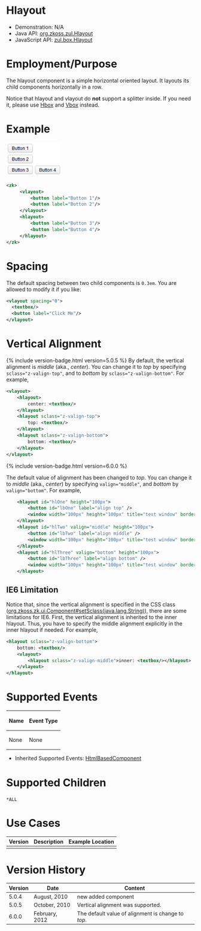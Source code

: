

# Hlayout

- Demonstration: N/A
- Java API: [org.zkoss.zul.Hlayout](https://www.zkoss.org/javadoc/latest/zk/org/zkoss/zul/Hlayout.html)
- JavaScript API: [zul.box.Hlayout](https://www.zkoss.org/javadoc/latest/jsdoc/classes/zul.box.Hlayout.html)


# Employment/Purpose

The hlayout component is a simple horizontal oriented layout. It layouts
its child components horizontally in a row.

Notice that hlayout and vlayout do **not** support a splitter inside. If
you need it, please use [ Hbox]({{site.baseurl}}/zk_component_ref/layouts/hbox) and [ Vbox]({{site.baseurl}}/zk_component_ref/layouts/vbox) instead.

# Example

![](/zk_component_ref/images/ZKComRef_Hlayout_Simple_Example.PNG)

```xml
<zk>
     <vlayout>
         <button label="Button 1"/>
         <button label="Button 2"/>
     </vlayout>
     <hlayout>
         <button label="Button 3"/>
         <button label="Button 4"/>
     </hlayout>
</zk>
```

# Spacing

The default spacing between two child components is `0.3em`. You are
allowed to modify it if you like:

```xml
<vlayout spacing="0">
  <textbox/>
  <button label="Click Me"/>
</vlayout>
```

# Vertical Alignment

{% include version-badge.html version=5.0.5 %} By default, the vertical alignment is
*middle* (aka., *center*). You can change it to *top* by specifying
`sclass="z-valign-top"`, and to *bottom* by `sclass="z-valign-bottom"`.
For example,

```xml
<vlayout>
    <hlayout>
        center: <textbox/>
    </hlayout>
    <hlayout sclass="z-valign-top">
        top: <textbox/>
    </hlayout>
    <hlayout sclass="z-valign-bottom">
        bottom: <textbox/>
    </hlayout>
</vlayout>
```

{% include version-badge.html version=6.0.0 %}

The default value of alignment has been changed to *top*. You can change
it to *middle* (aka., *center*) by specifying `valign="middle"`, and
*bottom* by `valign="bottom"`. For example,

```xml
    <hlayout id="hlOne" height="100px">
        <button id="lbOne" label="align top" />
        <window width="100px" height="100px" title="test window" border="normal" />
    </hlayout>
    <hlayout id="hlTwo" valign="middle" height="100px">
        <button id="lbTwo" label="align middle" />
        <window width="100px" height="100px" title="test window" border="normal" />
    </hlayout>
    <hlayout id="hlThree" valign="bottom" height="100px">
        <button id="lbThree" label="align bottom" />
        <window width="100px" height="100px" title="test window" border="normal" />
    </hlayout>
```

## IE6 Limitation

Notice that, since the vertical alignment is specified in the CSS class
([org.zkoss.zk.ui.Component#setSclass(java.lang.String)](https://www.zkoss.org/javadoc/latest/zk/org/zkoss/zk/ui/Component.html#setSclass(java.lang.String))),
there are some limitations for IE6. First, the vertical alignment is
inherited to the inner hlayout. Thus, you have to specify the middle
alignment explicitly in the inner hlayout if needed. For example,

```xml
<hlayout sclass="z-valign-bottom">
    bottom: <textbox/>
    <vlayout>
        <hlayout sclass="z-valign-middle">inner: <textbox/></hlayout>
    </vlayout>
</hlayout>
```

# Supported Events

<table>
<thead>
<tr class="header">
<th><center>
<p>Name</p>
</center></th>
<th><center>
<p>Event Type</p>
</center></th>
</tr>
</thead>
<tbody>
<tr class="odd">
<td><p>None</p></td>
<td><p>None</p></td>
</tr>
</tbody>
</table>

- Inherited Supported Events: [ HtmlBasedComponent]({{site.baseurl}}/zk_component_ref/base_components/htmlbasedcomponent#Supported_Events)

# Supported Children

`*ALL`

# Use Cases

| Version | Description | Example Location |
|---------|-------------|------------------|
|         |             |                  |

# Version History



| Version | Date           | Content                                            |
|---------|----------------|----------------------------------------------------|
| 5.0.4   | August, 2010   | new added component                                |
| 5.0.5   | October, 2010  | Vertical alignment was supported.                  |
| 6.0.0   | February, 2012 | The default value of alignment is change to *top*. |



